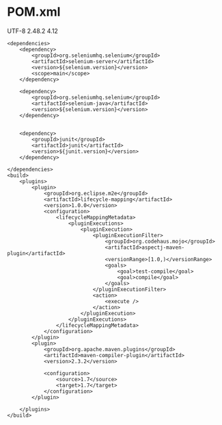 # POM.xml
<properties>
		<project.build.sourceEncoding>UTF-8</project.build.sourceEncoding>
		<selenium.version>2.48.2</selenium.version>
		<junit.version>4.12</junit.version>
	</properties>

	<dependencies>
		<dependency>
			<groupId>org.seleniumhq.selenium</groupId>
			<artifactId>selenium-server</artifactId>
			<version>${selenium.version}</version>
			<scope>main</scope>
		</dependency>

		<dependency>
			<groupId>org.seleniumhq.selenium</groupId>
			<artifactId>selenium-java</artifactId>
			<version>${selenium.version}</version>
		</dependency>


		<dependency>
			<groupId>junit</groupId>
			<artifactId>junit</artifactId>
			<version>${junit.version}</version>
		</dependency>

	</dependencies>
	<build>
		<plugins>
			<plugin>
				<groupId>org.eclipse.m2e</groupId>
				<artifactId>lifecycle-mapping</artifactId>
				<version>1.0.0</version>
				<configuration>
					<lifecycleMappingMetadata>
						<pluginExecutions>
							<pluginExecution>
								<pluginExecutionFilter>
									<groupId>org.codehaus.mojo</groupId>
									<artifactId>aspectj-maven-plugin</artifactId>
									<versionRange>[1.0,)</versionRange>
									<goals>
										<goal>test-compile</goal>
										<goal>compile</goal>
									</goals>
								</pluginExecutionFilter>
								<action>
									<execute />
								</action>
							</pluginExecution>
						</pluginExecutions>
					</lifecycleMappingMetadata>
				</configuration>
			</plugin>
			<plugin>
				<groupId>org.apache.maven.plugins</groupId>
				<artifactId>maven-compiler-plugin</artifactId>
				<version>2.3.2</version>

				<configuration>
					<source>1.7</source>
					<target>1.7</target>
				</configuration>
			</plugin>

		</plugins>
	</build>
</project>
